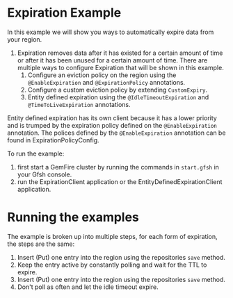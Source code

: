 # Expiration Example

In this example we will show you ways to automatically expire data from your region.

1. Expiration removes data after it has existed for a certain amount of time or after it has been unused for a certain amount of time. There are multiple ways to configure Expiration that will be shown in this example.
    1. Configure an eviction policy on the region using the `@EnableExpiration` and `@ExpirationPolicy` annotations.
    2. Configure a custom eviction policy by extending `CustomExpiry`.
    3. Entity defined expiration using the `@IdleTimeoutExpiration` and `@TimeToLiveExpiration` annotations.
    
Entity defined expiration has its own client because it has a lower priority and is trumped by the expiration policy defined on the `@EnableExpiration` annotation. The polices defined by the `@EnableExpiration` annotation can be found in ExpirationPolicyConfig.

To run the example:
1) first start a GemFire cluster by running the commands in `start.gfsh` in your Gfsh console.
2) run the ExpirationClient application or the EntityDefinedExpirationClient application.

# Running the examples

The example is broken up into multiple steps, for each form of expiration, the steps are the same:
1. Insert (Put) one entry into the region using the repositories `save` method.
2. Keep the entry active by constantly polling and wait for the TTL to expire.
3. Insert (Put) one entry into the region using the repositories `save` method.
4. Don't poll as often and let the idle timeout expire.